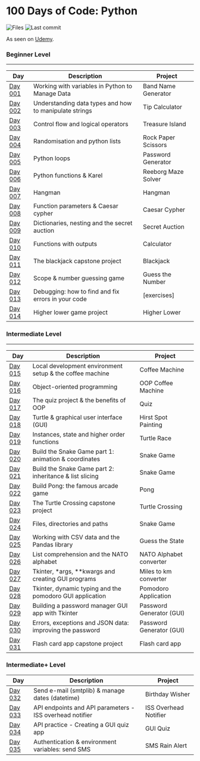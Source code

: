 # 100 Days of Code: Python

![Files](https://img.shields.io/github/directory-file-count/mfsuzigan/100_days_of_code_python)
![Last commit](https://img.shields.io/github/last-commit/mfsuzigan/100_days_of_code_python.svg)

As seen on [Udemy](https://www.udemy.com/course/100-days-of-code/).

### Beginner Level

___

| Day                | Description                                            | Project             |
|--------------------|--------------------------------------------------------|---------------------|
| [Day 001](/day001) | Working with variables in Python to Manage Data        | Band Name Generator |
| [Day 002](/day002) | Understanding data types and how to manipulate strings | Tip Calculator      |
| [Day 003](/day003) | Control flow and logical operators                     | Treasure Island     |
| [Day 004](/day004) | Randomisation and python lists                         | Rock Paper Scissors |
| [Day 005](/day005) | Python loops                                           | Password Generator  |
| [Day 006](/day006) | Python functions & Karel                               | Reeborg Maze Solver |
| [Day 007](/day007) | Hangman                                                | Hangman             |
| [Day 008](/day008) | Function parameters & Caesar cypher                    | Caesar Cypher       |
| [Day 009](/day009) | Dictionaries, nesting and the secret auction           | Secret Auction      |
| [Day 010](/day010) | Functions with outputs                                 | Calculator          |
| [Day 011](/day011) | The blackjack capstone project                         | Blackjack           |
| [Day 012](/day012) | Scope & number guessing game                           | Guess the Number    |
| [Day 013](/day013) | Debugging: how to find and fix errors in your code     | [exercises]         |
| [Day 014](/day014) | Higher lower game project                              | Higher Lower        |

### Intermediate Level

___

| Day                | Description                                              | Project                  |
|--------------------|----------------------------------------------------------|--------------------------|
| [Day 015](/day015) | Local development environment setup & the coffee machine | Coffee Machine           |
| [Day 016](/day016) | Object-oriented programming                              | OOP Coffee Machine       |
| [Day 017](/day017) | The quiz project & the benefits of OOP                   | Quiz                     |
| [Day 018](/day018) | Turtle & graphical user interface (GUI)                  | Hirst Spot Painting      |
| [Day 019](/day019) | Instances, state and higher order functions              | Turtle Race              |
| [Day 020](/day020) | Build the Snake Game part 1: animation & coordinates     | Snake Game               |
| [Day 021](/day021) | Build the Snake Game part 2: inheritance & list slicing  | Snake Game               |
| [Day 022](/day022) | Build Pong: the famous arcade game                       | Pong                     |
| [Day 023](/day023) | The Turtle Crossing capstone project                     | Turtle Crossing          |
| [Day 024](/day024) | Files, directories and paths                             | Snake Game               |
| [Day 025](/day025) | Working with CSV data and the Pandas library             | Guess the State          |
| [Day 026](/day026) | List comprehension and the NATO alphabet                 | NATO Alphabet converter  |
| [Day 027](/day027) | Tkinter, *args, **kwargs and creating GUI programs       | Miles to km converter    |
| [Day 028](/day028) | Tkinter, dynamic typing and the pomodoro GUI application | Pomodoro Application     |
| [Day 029](/day029) | Building a password manager GUI app with Tkinter         | Password Generator (GUI) |
| [Day 030](/day030) | Errors, exceptions and JSON data: improving the password | Password Generator (GUI) |
| [Day 031](/day031) | Flash card app capstone project                          | Flash card app           |

### Intermediate+ Level

| Day                | Description                                              | Project               |
|--------------------|----------------------------------------------------------|-----------------------|
| [Day 032](/day032) | Send e-mail (smtplib) & manage dates (datetime)          | Birthday Wisher       |
| [Day 033](/day033) | API endpoints and API parameters - ISS overhead notifier | ISS Overhead Notifier |
| [Day 034](/day034) | API practice - Creating a GUI quiz app                   | GUI Quiz              |
| [Day 035](/day035) | Authentication & environment variables: send SMS         | SMS Rain Alert        |